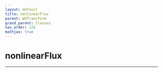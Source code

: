 ```yaml
---
layout: default
title: nonlinearFlux
parent: WVTransform
grand_parent: Classes
nav_order: 125
mathjax: true
---
```


#  nonlinearFlux




---

